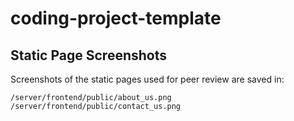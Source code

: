 # coding-project-template
## Static Page Screenshots

Screenshots of the static pages used for peer review are saved in:

`/server/frontend/public/about_us.png`  
`/server/frontend/public/contact_us.png`